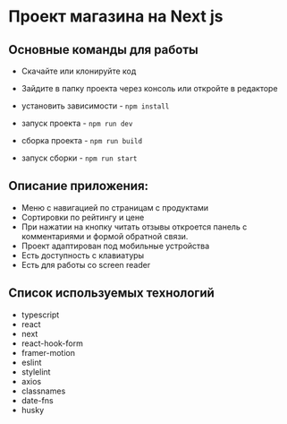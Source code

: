 # Проект магазина на Next js

## Основные команды для работы

- Скачайте или клонируйте код
- Зайдите в папку проекта через консоль или откройте в редакторе

- установить зависимости - `npm install`
- запуск проекта - `npm run dev`
- сборка проекта - `npm run build`
- запуск сборки - `npm run start`

## Описание приложения:

- Меню с навигацией по страницам с продуктами
- Сортировки по рейтингу и цене
- При нажатии на кнопку читать отзывы откроется панель с комментариями и формой обратной связи.
- Проект адаптирован под мобильные устройства
- Есть доступность с клавиатуры
- Есть для работы со screen reader

## Cписок используемых технологий

- typescript
- react
- next
- react-hook-form
- framer-motion
- eslint
- stylelint
- axios
- classnames
- date-fns
- husky
